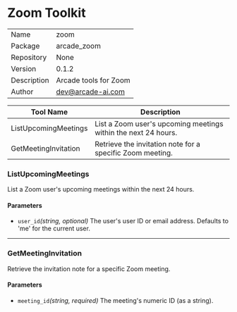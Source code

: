 # Zoom Toolkit


|             |                |
|-------------|----------------|
| Name        | zoom |
| Package     | arcade_zoom |
| Repository  | None   |
| Version     | 0.1.2      |
| Description | Arcade tools for Zoom  |
| Author      | dev@arcade-ai.com      |


| Tool Name   | Description                                                             |
|-------------|-------------------------------------------------------------------------|
| ListUpcomingMeetings | List a Zoom user's upcoming meetings within the next 24 hours. |
| GetMeetingInvitation | Retrieve the invitation note for a specific Zoom meeting. |


### ListUpcomingMeetings
List a Zoom user's upcoming meetings within the next 24 hours.

#### Parameters
- `user_id`*(string, optional)* The user's user ID or email address. Defaults to 'me' for the current user.

---

### GetMeetingInvitation
Retrieve the invitation note for a specific Zoom meeting.

#### Parameters
- `meeting_id`*(string, required)* The meeting's numeric ID (as a string).
